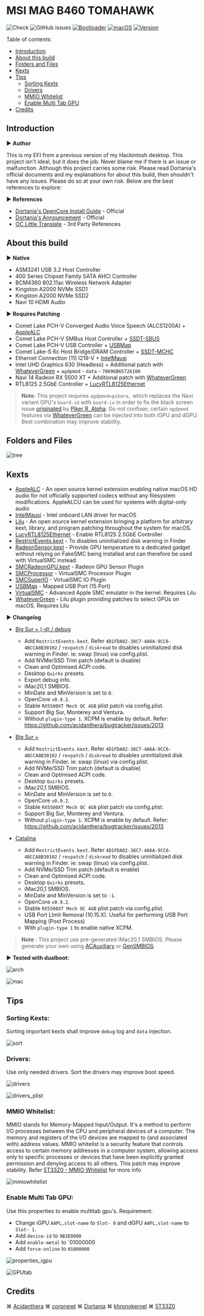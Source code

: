 # MSI MAG B460 TOMAHAWK

![Check](https://img.shields.io/badge/Status-Pass-brightgreen)
![GitHub issues](https://img.shields.io/github/issues/theofficialcopypaste/ASRockB460MSL-OC?color=blue&label=Issues)
[![Bootloader](https://img.shields.io/badge/Bootloader-OpenCore-yellow)](https://github.com/theofficialcopypaste/ASRockB460MSL-OC/releases)
[![macOS](https://img.shields.io/badge/Compatible-Catalina/Monterey/Ventura-orange)](https://www.apple.com/ge/macos/monterey/)
[![Version](https://img.shields.io/badge/Version-0.9.0-white)](https://github.com/acidanthera/OpenCorePkg/releases)

Table of contents:

- [Introduction](#introduction)
- [About this build](#about-this-build)
- [Folders and Files](#folders-and-files)
- [Kexts](#kexts)
- [Tips](#tips)
  - [Sorting Kexts](#sorting-kexts)
  - [Drivers](#drivers)
  - [MMIO Whitelist](#mmio-whitelist)
  - [Enable Multi Tab GPU](#enable-multi-tab-gpu)
- [Credits](#credits)

## Introduction

:arrow_forward: **Author**

This is my EFI from a previous version of my Hackintosh desktop. This project isn't ideal, but it does the job. Never blame me if there is an issue or malfunction.   Although this project carries some risk. Please read Dortania's official documents and my explanations for about this build, then shouldn't have any issues. Please do so at your own risk. Below are the best references to explore:

:arrow_forward: **References**

- [Dortania's OpenCore Install Guide](https://dortania.github.io/OpenCore-Install-Guide/) - Official
- [Dortania's Announcement](https://dortania.github.io/) - Official
- [OC Little Translate](https://github.com/5T33Z0/OC-Little-Translated) - 3rd Party References

## About this build

:arrow_forward: **Native**

- ASM3241 USB 3.2 Host Controller
- 400 Series Chipset Family SATA AHCI Controller
- BCM4360 802.11ac Wireless Network Adapter
- Kingston A2000 NVMe SSD1
- Kingston A2000 NVMe SSD2
- Navi 10 HDMI Audio

:arrow_forward: **Requires Patching**

- Comet Lake PCH-V Converged Audio Voice Speech (ALCS1200A) + [AppleALC](https://github.com/acidanthera/AppleALC)
- Comet Lake PCH-V SMBus Host Controller + [SSDT-SBUS](https://dortania.github.io/Getting-Started-With-ACPI/Universal/smbus.html)
- Comet Lake PCH-V USB Controller + [USBMap](https://github.com/USBToolBox/tool)
- Comet Lake-S 6c Host Bridge/DRAM Controller + [SSDT-MCHC](https://dortania.github.io/Getting-Started-With-ACPI/Universal/smbus.html)
- Ethernet Connection (11) I219-V + [IntelMausi](https://github.com/acidanthera/IntelMausi)
- Intel UHD Graphics 630 (Headless) + Additional patch with [WhateverGreen](https://github.com/acidanthera/WhateverGreen) + `agdpmod` - `data` - `70696B65726100`
- Navi 14 Radeon RX 5500 XT + Additional patch with [WhateverGreen](https://github.com/acidanthera/WhateverGreen)
- RTL8125 2.5GbE Controller + [LucyRTL8125Ethernet](https://github.com/Mieze/LucyRTL8125Ethernet)

> **Note**: This project requires `agdpmod=pikera,` which replaces the Navi variant GPU's `board-id` with `board-ix` in order to fix the black screen issue [originated](https://pikeralpha.wordpress.com/2015/11/23/patching-applegraphicsdevicepolicy-kext/) by [Piker R. Alpha](https://github.com/Piker-Alpha). Do not confuse; certain `agdpmod` features via [WhateverGreen](https://github.com/acidanthera/WhateverGreen) can be injected into both iGPU and dGPU. Best combination may improve stability.

## Folders and Files

![tree](https://github.com/iamyounix/msimagb460_tomahawk/assets/72515939/bbcf7a87-b4c8-4f27-b7de-2070c3a28680)

## Kexts

- [AppleALC](https://github.com/acidanthera/AppleALC) - An open source kernel extension enabling native macOS HD audio for not officially supported codecs without any filesystem modifications. AppleALCU can be used for systems with digital-only audio
- [IntelMausi](https://github.com/acidanthera/IntelMausi) - Intel onboard LAN driver for macOS
- [Lilu](https://github.com/acidanthera/Lilu) - An open source kernel extension bringing a platform for arbitrary kext, library, and program patching throughout the system for macOS.
- [LucyRTL8125Ethernet](https://github.com/Mieze/LucyRTL8125Ethernet) - Enable RTL8125 2.5GbE Controller
- [RestrictEvents.kext](https://github.com/acidanthera/RestrictEvents) - To disables uninitialized disk warning in Finder
- [RadeonSensor.kext](https://github.com/aluveitie/RadeonSensor) - Provide GPU temperature to a dedicated gadget without relying on FakeSMC being installed and can therefore be used with VirtualSMC instead.
- [SMCRadeonGPU.kext](https://github.com/aluveitie/RadeonSensor) - Radeon GPU Sensor Plugin
- [SMCProcessor](https://github.com/acidanthera/VirtualSMC) - VirtualSMC Processor Plugin
- [SMCSuperIO](https://github.com/acidanthera/VirtualSMC) - VirtualSMC IO Plugin
- [USBMap](https://github.com/USBToolBox/tool) - Mapped USB Port (15 Port)
- [VirtualSMC](https://github.com/acidanthera/VirtualSMC) - Advanced Apple SMC emulator in the kernel. Requires Lilu
- [WhateverGreen](https://github.com/acidanthera/WhateverGreen) - Lilu plugin providing patches to select GPUs on macOS. Requires Lilu

:arrow_forward: **Changelog**

- [Big Sur + (-d) / debug](https://github.com/iamyounix/msimagb460_tomahawk/releases/download/Release/Big.Sur.+.-d.zip)
    - Add `RestrictEvents.kext`. Refer `4D1FDA02-38C7-4A6A-9CC6-4BCCA8B30102` / `revpatch`  / `diskread` to disables uninitialized disk warning in Finder. ie: swap (linux) via config.plist.
    - Add NVMe/SSD Trim patch (default is disable)
    - Clean and Optimised ACPI code.
    - Desktop `Quirks` presets.
    - Export debug info.
    - iMac20,1 SMBIOS.
    - MinDate and MinVersion is set to `0`.
    - OpenCore `v0.9.2`.
    - Stable `RX5500XT Mech OC 4GB` plist patch via config.plist.
    - Support Big Sur, Monterey and Ventura.
    - Without `plugin-type 1`. XCPM is enable by default. Refer: https://github.com/acidanthera/bugtracker/issues/2013

- [Big Sur +](https://github.com/iamyounix/msimagb460_tomahawk/releases/download/Release/Big.Sur.+.zip)
    - Add `RestrictEvents.kext`. Refer `4D1FDA02-38C7-4A6A-9CC6-4BCCA8B30102` / `revpatch`  / `diskread` to disables uninitialized disk warning in Finder. ie: swap (linux) via config.plist.
    - Add NVMe/SSD Trim patch (default is disable)
    - Clean and Optimised ACPI code.
    - Desktop `Quirks` presets.
    - iMac20,1 SMBIOS.
    - MinDate and MinVersion is set to `0`.
    - OpenCore `v0.9.2`.
    - Stable `RX5500XT Mech OC 4GB` plist patch via config.plist.
    - Support Big Sur, Monterey and Ventura.
    - Without `plugin-type 1`. XCPM is enable by default. Refer: https://github.com/acidanthera/bugtracker/issues/2013

- [Catalina](https://github.com/iamyounix/msimagb460_tomahawk/releases/download/Release/Catalina.zip) 
    - Add `RestrictEvents.kext`. Refer `4D1FDA02-38C7-4A6A-9CC6-4BCCA8B30102` / `revpatch`  / `diskread` to disables uninitialized disk warning in Finder. ie: swap (linux) via config.plist.
    - Add NVMe/SSD Trim patch (default is enable)
    - Clean and Optimised ACPI code.
    - Desktop `Quirks` presets.
    - iMac20,1 SMBIOS.
    - MinDate and MinVersion is set to `-1`.
    - OpenCore `v0.9.2`.
    - Stable `RX5500XT Mech OC 4GB` plist patch via config.plist.
    - USB Port LImit Removal (10.15.X). Useful for performing USB Port Mapping (Post Process)
    - With `plugin-type 1` to enable native XCPM.

> **Note** : This project use pre-generated iMac20,1 SMBIOS. Please generate your own using [ACAuxiliary](https://github.com/ic005k/OCAuxiliaryTools) or [GenSMBIOS](https://github.com/corpnewt/GenSMBIOS).

:arrow_forward: **Tested with dualboot:**

![arch](https://github.com/iamyounix/msimagb460_tomahawk/assets/72515939/3c1b7e37-a72f-4617-8cda-63241384e500)

![mac](https://github.com/iamyounix/msimagb460_tomahawk/assets/72515939/40b8af18-a092-4a5c-ac2f-f2e37a4ebed2)

## Tips

### Sorting Kexts:

Sorting important kexts shall improve `debug` log and `data` injection.

![sort](https://github.com/iamyounix/msimagb460_tomahawk/assets/72515939/12afd08e-862b-43b1-8d5f-638d2061f5b6)

### Drivers:

Use only needed drivers. Sort the drivers may improve boot speed.

![drivers](https://github.com/iamyounix/msimagb460_tomahawk/assets/72515939/d263cd52-3b99-49d0-a40f-b6b15b494dfe)

![drivers_plist](https://github.com/iamyounix/msimagb460_tomahawk/assets/72515939/079acaa1-5ec7-4e41-922e-b608e185f523)

### MMIO Whitelist:

MMIO stands for Memory-Mapped Input/Output. It's a method to perform I/O processes between the CPU and peripheral devices of a computer. The memory and registers of the I/O devices are mapped to (and associated with) address values. MMIO whitelist is a security feature that controls access to certain memory addresses in a computer system, allowing access only to specific processes or devices that have been explicitly granted permission and denying access to all others. This patch may improve stability. Refer [5T33Z0 - MMIO Whitelist](https://github.com/5T33Z0/OC-Little-Translated/tree/main/12_MMIO_Whitelist) for more info

![mmiowhitelist](https://github.com/iamyounix/msimagb460_tomahawk/assets/72515939/a7f8b000-64c5-4d19-8edd-52ef6e00fa00)

### Enable Multi Tab GPU:

Use this properties to enable multitab gpu's. Requirement:

- Change iGPU  `AAPL,slot-name` to `Slot- 0` and dGPU  `AAPL,slot-name` to `Slot- 1`.
- Add `device-id` to `9B3E0000`
- Add `enable-metal` to `01000000
- Add `force-online` to `01000000`

![properties_igpu](https://github.com/iamyounix/msimagb460_tomahawk/assets/72515939/5fde038a-7549-46bb-96af-b1500f3d02e5)

![GPUtab](https://github.com/iamyounix/msimagb460_tomahawk/assets/72515939/3f7d7626-4b39-440b-a053-33737df848f9)

## Credits

⌘ [Acidanthera](https://github.com/acidanthera/) ⌘ [corpnewt](https://github.com/corpnewt) ⌘ [Dortania](https://github.com/dortania) ⌘ [khronokernel](https://github.com/khronokernel) ⌘ [5T33Z0](https://github.com/5T33Z0)
